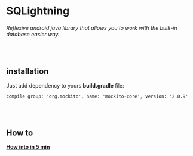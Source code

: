 # SQLightning
###### Reflexive android java library that allows you to work with the built-in database easier way.

<br>
<h2> installation </h2>
Just add dependency to yours <b>build.gradle</b> file:

```Gradle
compile group: 'org.mockito', name: 'mockito-core', version: '2.8.9'
```
<br><br>
<h2> How to </h2>
<b><a href="https://github.com/henryco/SQLightning/wiki/How-into-in-5-min"> How into in 5 min </a><b>
